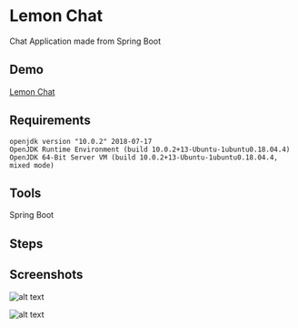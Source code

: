 # Lemon Chat
Chat Application made from Spring Boot

## Demo

[Lemon Chat](https://lemonchat.herokuapp.com/)

## Requirements
```
openjdk version "10.0.2" 2018-07-17
OpenJDK Runtime Environment (build 10.0.2+13-Ubuntu-1ubuntu0.18.04.4)
OpenJDK 64-Bit Server VM (build 10.0.2+13-Ubuntu-1ubuntu0.18.04.4, mixed mode)
```

## Tools
Spring Boot

## Steps

## Screenshots

![alt text](https://i.imgur.com/om5AhLB.png)

![alt text](https://i.imgur.com/We78v5K.png)
